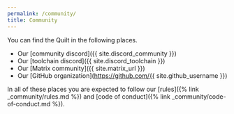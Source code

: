 ```yaml
---
permalink: /community/
title: Community
---
```


You can find the Quilt in the following places.

- Our [community discord]({{ site.discord_community }})
- Our [toolchain discord]({{ site.discord_toolchain }})
- Our [Matrix community]({{ site.matrix_url }})
- Our [GitHub organization](https://github.com/{{ site.github_username }})

In all of these places you are expected to follow our [rules]({% link _community/rules.md %})
and [code of conduct]({% link _community/code-of-conduct.md %}).

